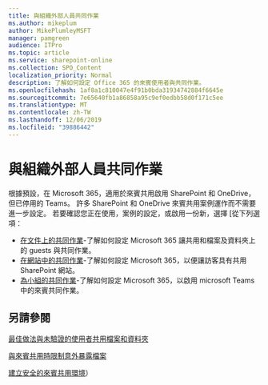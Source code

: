 ```yaml
---
title: 與組織外部人員共同作業
ms.author: mikeplum
author: MikePlumleyMSFT
manager: pamgreen
audience: ITPro
ms.topic: article
ms.service: sharepoint-online
ms.collection: SPO_Content
localization_priority: Normal
description: 了解如何設定 Office 365 的來賓使用者與共同作業。
ms.openlocfilehash: 1af8a1c810047e4f91b0bda31934742884f6645e
ms.sourcegitcommit: 7e65640fb1a86858a95c9ef0edbb58d0f171c5ee
ms.translationtype: MT
ms.contentlocale: zh-TW
ms.lasthandoff: 12/06/2019
ms.locfileid: "39886442"
---
```

# <a name="collaborating-with-people-outside-your-organization"></a>與組織外部人員共同作業

根據預設，在 Microsoft 365，適用於來賓共用啟用 SharePoint 和 OneDrive，但已停用的 Teams。 許多 SharePoint 和 OneDrive 來賓共用案例運作而不需要進一步設定。 若要確認您正在使用，案例的設定，或啟用一份新，選擇 [從下列選項：

- [在文件上的共同作業](collaborate-on-documents.md)-了解如何設定 Microsoft 365 讓共用和檔案及資料夾上的 guests 與共同作業。
- [在網站中的共同作業](collaborate-in-a-site.md)-了解如何設定 Microsoft 365，以便讓訪客具有共用 SharePoint 網站。
- [為小組的共同作業](collaborate-as-a-team.md)-了解如何設定 Microsoft 365，以啟用 microsoft Teams 中的來賓共同作業。

## <a name="see-also"></a>另請參閱

[最佳做法與未驗證的使用者共用檔案和資料夾](best-practices-anonymous-sharing.md)

[與來賓共用時限制意外暴露檔案](sharing-limit-accidental-exposure.md)

[建立安全的來賓共用環境](create-a-secure-guest-sharing-environment.md)）
